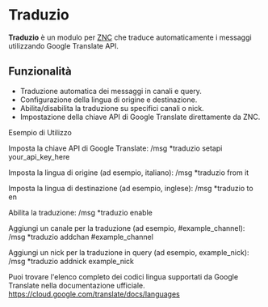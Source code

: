 # Traduzio

**Traduzio** è un modulo per [ZNC](https://znc.in/) che traduce automaticamente i messaggi utilizzando Google Translate API.

## Funzionalità

- Traduzione automatica dei messaggi in canali e query.
- Configurazione della lingua di origine e destinazione.
- Abilita/disabilita la traduzione su specifici canali o nick.
- Impostazione della chiave API di Google Translate direttamente da ZNC.

Esempio di Utilizzo

Imposta la chiave API di Google Translate:
/msg *traduzio setapi your_api_key_here

Imposta la lingua di origine (ad esempio, italiano):
/msg *traduzio from it

Imposta la lingua di destinazione (ad esempio, inglese):
/msg *traduzio to en

Abilita la traduzione:
/msg *traduzio enable

Aggiungi un canale per la traduzione (ad esempio, #example_channel):
/msg *traduzio addchan #example_channel

Aggiungi un nick per la traduzione in query (ad esempio, example_nick):
/msg *traduzio addnick example_nick

Puoi trovare l'elenco completo dei codici lingua supportati da Google Translate nella documentazione ufficiale.
https://cloud.google.com/translate/docs/languages
